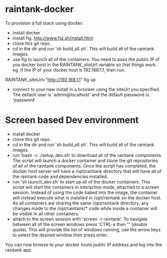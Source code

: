raintank-docker
===============

To provision a full stack using docker:

- install docker
- install fig. http://www.fig.sh/install.html
- clone this git repo.
- cd in the dir and run 'sh build_all.sh'.  This will build all of the raintank images.
- use fig to launch all of the containers. You need to pass the public IP of you docker host in the RAINTANK_siteUrl variable so that things work.
eg. if the IP of your docker host is 192.168.1.1, then run:

RAINTANK_siteUrl="http://192.168.1.1" fig up

- connect to your new install in a broswer using the siteUrl you specified.  The default user is 'admin@localhost' and the default password is 'password'


Screen based Dev environment
================
- install docker
- clone this git repo.
- cd in the dir and run 'sh build_all.sh'.  This will build all of the raintank images.
- run 'bash -c ./setup_dev.sh' to download all of the raintank components.  The script will launch a docker container and clone the git repositories of all of the raintank components.  Once the script has completed, the docker host server will have a /opt/raintank directory that will have all of the raintank code and dependencies installed.
- run 'sh launch_dev.sh' to start up all of the docker containers.  This script will start the containers in interactive mode, attached to a screen session.  Instead of using the code baked into the image, the container will instead execute what is installed in /opt/raintank on the docker host.  As all containers are sharing the same /opt/raintank directory, any changes made to the /opt/raintank/* code while inside a container will be visible in all other containers.
- attach to the screen session with 'screen -r raintank'.  To navigate between all of the screen windows press 'CTRL-a then "' (double quote).  This will provide the list of windows running, use the arrow keys to select the desired window then press enter.

You can now browse to your docker hosts public IP address and log into the raintank app.
